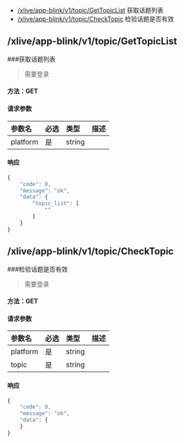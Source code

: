 <!-- package=live.appblink.v1 -->
- [/xlive/app-blink/v1/topic/GetTopicList](#xliveapp-blinkv1topicGetTopicList) 获取话题列表
- [/xlive/app-blink/v1/topic/CheckTopic](#xliveapp-blinkv1topicCheckTopic) 检验话题是否有效

## /xlive/app-blink/v1/topic/GetTopicList
###获取话题列表

> 需要登录

#### 方法：GET

#### 请求参数

|参数名|必选|类型|描述|
|:---|:---|:---|:---|
|platform|是|string||

#### 响应

```javascript
{
    "code": 0,
    "message": "ok",
    "data": {
        "topic_list": [
            ""
        ]
    }
}
```


## /xlive/app-blink/v1/topic/CheckTopic
###检验话题是否有效

> 需要登录

#### 方法：GET

#### 请求参数

|参数名|必选|类型|描述|
|:---|:---|:---|:---|
|platform|是|string||
|topic|是|string||

#### 响应

```javascript
{
    "code": 0,
    "message": "ok",
    "data": {
    }
}
```

